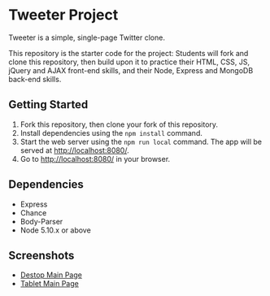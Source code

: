 # Tweeter Project

Tweeter is a simple, single-page Twitter clone.

This repository is the starter code for the project: Students will fork and clone this repository, then build upon it to practice their HTML, CSS, JS, jQuery and AJAX front-end skills, and their Node, Express and MongoDB back-end skills.

## Getting Started

1. Fork this repository, then clone your fork of this repository.
2. Install dependencies using the `npm install` command.
3. Start the web server using the `npm run local` command. The app will be served at <http://localhost:8080/>.
4. Go to <http://localhost:8080/> in your browser.

## Dependencies

- Express
- Chance
- Body-Parser
- Node 5.10.x or above

## Screenshots

- [Destop Main Page]("https://github.com/carmenluo/tweeter/blob/master/docs/destop.png")
- [Tablet Main Page]("https://github.com/carmenluo/tweeter/blob/master/docs/tablet.png")
